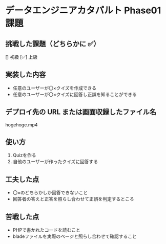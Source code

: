 # データエンジニアカタパルト Phase01 課題

## 挑戦した課題（どちらかに ✅）

[] 初級
[✅] 上級

## 実装した内容

- 任意のユーザーが〇×クイズを作成できる
- 任意のユーザーが〇×クイズに回答し正誤を知ることができる

## デプロイ先の URL または画面収録したファイル名

hogehoge.mp4

## 使い方

1. Quizを作る
2. 自他のユーザーが作ったクイズに回答する

## 工夫した点

- 〇×のどちらかしか回答できないこと
- 回答者の答えと正答を照らし合わせて正誤を判定するところ

## 苦戦した点

- PHPで書かれたコードを読むこと
- bladeファイルを実際のページと照らし合わせて確認すること